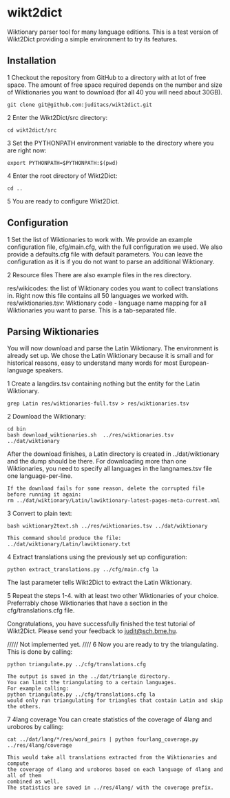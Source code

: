 # wikt2dict

Wiktionary parser tool for many language editions.
This is a test version of Wikt2Dict providing a simple environment to try its features.

## Installation
1 Checkout the repository from GitHub to a directory with at lot of free space.
The amount of free space required depends on the number and size of Wiktionaries
you want to download (for all 40 you will need about 30GB).

    git clone git@github.com:juditacs/wikt2dict.git

2 Enter the Wikt2Dict/src directory: 
    
    cd wikt2dict/src

3 Set the PYTHONPATH environment variable to the directory where you are right now:

    export PYTHONPATH=$PYTHONPATH:$(pwd)

4 Enter the root directory of Wikt2Dict:

    cd ..

5 You are ready to configure Wikt2Dict.


## Configuration
1 Set the list of Wiktionaries to work with.
We provide an example configuration file, cfg/main.cfg, with the full
configuration we used.
We also provide a defaults.cfg file with default parameters.
You can leave the configuration as it is if you do not want to parse an additional
Wiktionary.

2 Resource files
There are also example files in the res directory.

res/wikicodes: the list of Wiktionary codes you want to collect translations in.
   Right now this file contains all 50 languages we worked with.
res/wiktionaries.tsv: Wiktionary code - language name mapping for all Wiktionaries 
   you want to parse. This is a tab-separated file.

## Parsing Wiktionaries
You will now download and parse the Latin Wiktionary. The environment is already set up.
We chose the Latin Wiktionary because it is small and for historical reasons, easy 
to understand many words for most European-language speakers.
    
1 Create a langdirs.tsv containing nothing but the entity for the Latin Wiktionary.

    grep Latin res/wiktionaries-full.tsv > res/wiktionaries.tsv

2 Download the Wiktionary:

    cd bin
    bash download_wiktionaries.sh  ../res/wiktionaries.tsv ../dat/wiktionary

After the download finishes,
a Latin directory is created in ../dat/wiktionary and the dump should be there.
For downloading more than one Wiktionaries, you need to specify all languages in 
the langnames.tsv file one language-per-line.

    If the download fails for some reason, delete the corrupted file before running it again:
    rm ../dat/wiktionary/Latin/lawiktionary-latest-pages-meta-current.xml

3 Convert to plain text:

    bash wiktionary2text.sh ../res/wiktionaries.tsv ../dat/wiktionary

    This command should produce the file:
    ../dat/wiktionary/Latin/lawiktionary.txt

4 Extract translations using the previously set up configuration:

    python extract_translations.py ../cfg/main.cfg la

The last parameter tells Wikt2Dict to extract the Latin Wiktionary.

5 Repeat the steps 1-4. with at least two other Wiktionaries of your choice. 
Preferrably chose Wiktionaries that have a section in the cfg/translations.cfg file.

Congratulations, you have successfully finished the test tutorial of Wikt2Dict.
Please send your feedback to judit@sch.bme.hu.


///// Not implemented yet. ////
6 Now you are ready to try the triangulating. This is done by calling:

    python triangulate.py ../cfg/translations.cfg

    The output is saved in the ../dat/triangle directory.
    You can limit the triangulating to a certain languages.
    For example calling:
    python triangulate.py ../cfg/translations.cfg la
    would only run triangulating for triangles that contain Latin and skip the others.

7 4lang coverage
    You can create statistics of the coverage of 4lang and uroboros by calling:

    cat ../dat/lang/*/res/word_pairs | python fourlang_coverage.py ../res/4lang/coverage

    This would take all translations extracted from the Wiktionaries and compute
    the coverage of 4lang and uroboros based on each language of 4lang and all of them
    combined as well.
    The statistics are saved in ../res/4lang/ with the coverage prefix.


